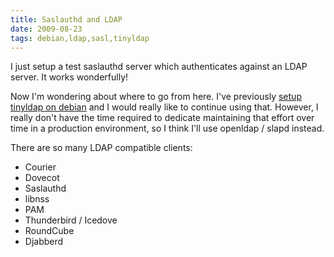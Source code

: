 ```yaml
---
title: Saslauthd and LDAP
date: 2009-08-23
tags: debian,ldap,sasl,tinyldap
---
```

I just setup a test saslauthd server which authenticates against an LDAP server. It works wonderfully!

Now I'm wondering about where to go from here. I've previously <a href="http://www.docunext.com/2009/02/tinyldap/">setup tinyldap on debian</a> and I would really like to continue using that. However, I really don't have the time required to dedicate maintaining that effort over time in a production environment, so I think I'll use openldap / slapd instead.

There are so many LDAP compatible clients:

* Courier
* Dovecot
* Saslauthd
* libnss
* PAM
* Thunderbird / Icedove
* RoundCube
* Djabberd

